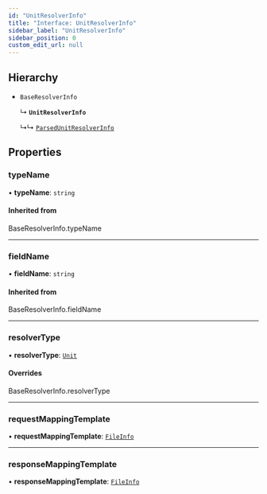 ```yaml
---
id: "UnitResolverInfo"
title: "Interface: UnitResolverInfo"
sidebar_label: "UnitResolverInfo"
sidebar_position: 0
custom_edit_url: null
---
```


## Hierarchy

- `BaseResolverInfo`

  ↳ **`UnitResolverInfo`**

  ↳↳ [`ParsedUnitResolverInfo`](ParsedUnitResolverInfo)

## Properties

### typeName

• **typeName**: `string`

#### Inherited from

BaseResolverInfo.typeName

___

### fieldName

• **fieldName**: `string`

#### Inherited from

BaseResolverInfo.fieldName

___

### resolverType

• **resolverType**: [`Unit`](../enums/ResolverType#unit)

#### Overrides

BaseResolverInfo.resolverType

___

### requestMappingTemplate

• **requestMappingTemplate**: [`FileInfo`](FileInfo)

___

### responseMappingTemplate

• **responseMappingTemplate**: [`FileInfo`](FileInfo)
